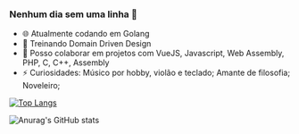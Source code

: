 ### Nenhum dia sem uma linha 👋

- :globe_with_meridians: Atualmente codando em Golang
- 🌱 Treinando Domain Driven Design
- 👯 Posso colaborar em projetos com VueJS, Javascript, Web Assembly, PHP, C, C++, Assembly
- ⚡ Curiosidades: Músico por hobby, violão e teclado; Amante de filosofia; Noveleiro; 

[![Top Langs](https://github-readme-stats.vercel.app/api/top-langs/?username=nandobas&layout=compact)](https://github.com/nandobas/gohr)

![Anurag's GitHub stats](https://github-readme-stats.vercel.app/api?username=nandobas&theme=dark&show_icons=true&count_private=true&show=contribs,prs)

